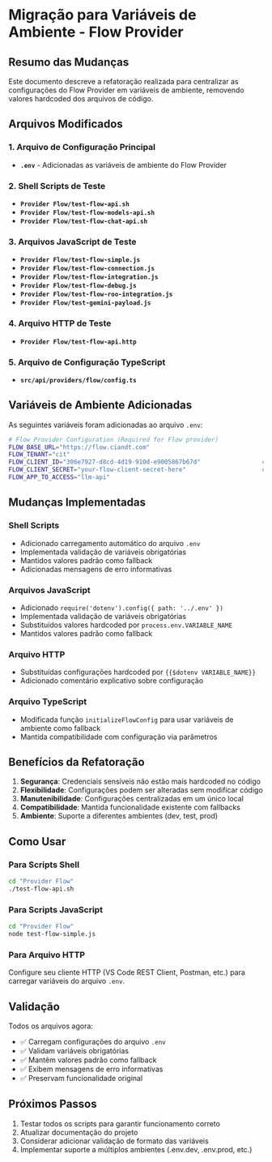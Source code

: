 # Migração para Variáveis de Ambiente - Flow Provider

## Resumo das Mudanças

Este documento descreve a refatoração realizada para centralizar as configurações do Flow Provider em variáveis de ambiente, removendo valores hardcoded dos arquivos de código.

## Arquivos Modificados

### 1. Arquivo de Configuração Principal
- **`.env`** - Adicionadas as variáveis de ambiente do Flow Provider

### 2. Shell Scripts de Teste
- **`Provider Flow/test-flow-api.sh`**
- **`Provider Flow/test-flow-models-api.sh`**
- **`Provider Flow/test-flow-chat-api.sh`**

### 3. Arquivos JavaScript de Teste
- **`Provider Flow/test-flow-simple.js`**
- **`Provider Flow/test-flow-connection.js`**
- **`Provider Flow/test-flow-integration.js`**
- **`Provider Flow/test-flow-debug.js`**
- **`Provider Flow/test-flow-roo-integration.js`**
- **`Provider Flow/test-gemini-payload.js`**

### 4. Arquivo HTTP de Teste
- **`Provider Flow/test-flow-api.http`**

### 5. Arquivo de Configuração TypeScript
- **`src/api/providers/flow/config.ts`**

## Variáveis de Ambiente Adicionadas

As seguintes variáveis foram adicionadas ao arquivo `.env`:

```bash
# Flow Provider Configuration (Required for Flow provider)
FLOW_BASE_URL="https://flow.ciandt.com"                                # Flow API base URL
FLOW_TENANT="cit"                                                      # Flow tenant identifier
FLOW_CLIENT_ID="306e7927-d8cd-4d19-910d-e9005867b67d"                 # Flow client ID for authentication
FLOW_CLIENT_SECRET="your-flow-client-secret-here"                     # Flow client secret for authentication
FLOW_APP_TO_ACCESS="llm-api"                                           # Flow application to access
```

## Mudanças Implementadas

### Shell Scripts
- Adicionado carregamento automático do arquivo `.env`
- Implementada validação de variáveis obrigatórias
- Mantidos valores padrão como fallback
- Adicionadas mensagens de erro informativas

### Arquivos JavaScript
- Adicionado `require('dotenv').config({ path: '../.env' })`
- Implementada validação de variáveis obrigatórias
- Substituídos valores hardcoded por `process.env.VARIABLE_NAME`
- Mantidos valores padrão como fallback

### Arquivo HTTP
- Substituídas configurações hardcoded por `{{$dotenv VARIABLE_NAME}}`
- Adicionado comentário explicativo sobre configuração

### Arquivo TypeScript
- Modificada função `initializeFlowConfig` para usar variáveis de ambiente como fallback
- Mantida compatibilidade com configuração via parâmetros

## Benefícios da Refatoração

1. **Segurança**: Credenciais sensíveis não estão mais hardcoded no código
2. **Flexibilidade**: Configurações podem ser alteradas sem modificar código
3. **Manutenibilidade**: Configurações centralizadas em um único local
4. **Compatibilidade**: Mantida funcionalidade existente com fallbacks
5. **Ambiente**: Suporte a diferentes ambientes (dev, test, prod)

## Como Usar

### Para Scripts Shell
```bash
cd "Provider Flow"
./test-flow-api.sh
```

### Para Scripts JavaScript
```bash
cd "Provider Flow"
node test-flow-simple.js
```

### Para Arquivo HTTP
Configure seu cliente HTTP (VS Code REST Client, Postman, etc.) para carregar variáveis do arquivo `.env`.

## Validação

Todos os arquivos agora:
- ✅ Carregam configurações do arquivo `.env`
- ✅ Validam variáveis obrigatórias
- ✅ Mantêm valores padrão como fallback
- ✅ Exibem mensagens de erro informativas
- ✅ Preservam funcionalidade original

## Próximos Passos

1. Testar todos os scripts para garantir funcionamento correto
2. Atualizar documentação do projeto
3. Considerar adicionar validação de formato das variáveis
4. Implementar suporte a múltiplos ambientes (.env.dev, .env.prod, etc.)
